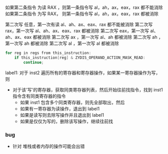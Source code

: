 如果第二条指令 为读 RAX ，则第一条指令写 al，ah，ax，eax，rax 都不能消除
如果第二条指令 为写 RAX， 则第一条指令写 al，ah，ax，eax，rax 都被消除

第二次写 任意，第一次有读 al、ah、ax、eax、rax 都不能被消除
第二次写 rax，第一次写 al、ah、ax、eax、rax 都被消除
第二次写 eax，第一次写 al、ah、ax、eax 都被消除
第二次写 ax ，第一次写 al、ah 都被消除
第二次写 ah ，第一次写 ah 都被消除
第二次写 al ，第一次写 al 都被消除

```cpp
for reg in regs from this_instruction:
    if this_instruction[reg] & ZYDIS_OPERAND_ACTION_MASK_READ:
        continue;
```

label1: 对于 inst2 遍历所有的寄存器和寄存器操作，如果某一寄存器操作为写，则

- 对于该'写'的寄存器，获取同类寄存器列表，然后开始往前找指令，找到 inst1 指令含有同类寄存器的指令
    - 如果 inst1 包含多个同类寄存器，则先全部取出，然后
    - 如果有一寄存器为读操作，退出到 label1
    - 如果是读写则去除写操作并且退出到 label1
    - 如果是仅仅为写的，删除该写操作，继续往前找

### bug

- 针对 堆栈或者内存的操作可能会出错



